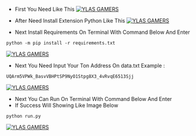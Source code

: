 - First You Need Like This
[![YLAS GAMERS](https://img001.prntscr.com/file/img001/0ZpQlA7UQBC3-rhiTXHerQ.png)](https://github.com/ylasgamers/tonlama)

- After Need Install Extension Python Like This
[![YLAS GAMERS](https://img001.prntscr.com/file/img001/tjRxiDmZSpCQB4qoBPZO8A.png)](https://github.com/ylasgamers/tonlama)

- Next Install Requirements On Terminal With Command Below And Enter
```
python -m pip install -r requirements.txt
```
[![YLAS GAMERS](https://img001.prntscr.com/file/img001/IpJhRn6nSqyCcTK39kumZA.png)](https://github.com/ylasgamers/tonlama)

- Next You Need Input Your Ton Address On data.txt
Example :
```
UQArm5VPWk_BasvVBHPtSP9NyO1Stpg8X3_4vRvqE6513Sjj
```
[![YLAS GAMERS](https://img001.prntscr.com/file/img001/Q01IPtSVSama13WGGEkJyQ.png)](https://github.com/ylasgamers/tonlama)

- Next You Can Run On Terminal With Command Below And Enter
- If Success Will Showing Like Image Below
```
python run.py
```
[![YLAS GAMERS](https://img001.prntscr.com/file/img001/N5DOk0vsRYq4vY_2xsAW7w.png)](https://github.com/ylasgamers/tonlama)
